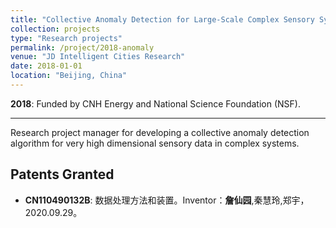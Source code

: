 ```yaml
---
title: "Collective Anomaly Detection for Large-Scale Complex Sensory Systems"
collection: projects
type: "Research projects"
permalink: /project/2018-anomaly
venue: "JD Intelligent Cities Research"
date: 2018-01-01
location: "Beijing, China"
---
```

<b>2018</b>: Funded by CNH Energy and National Science Foundation (NSF). 

---
Research project manager for developing a collective anomaly detection algorithm for very high dimensional sensory data in complex systems.


Patents Granted
---
* <b>CN110490132B</b>: 数据处理方法和装置。Inventor：<b>詹仙园</b>,秦慧玲,郑宇，2020.09.29。